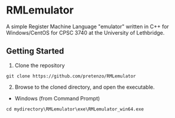 # RMLemulator
A simple Register Machine Language "emulator" written in C++ for Windows/CentOS for CPSC 3740 at the University of Lethbridge.

## Getting Started
1. Clone the repository
```
git clone https://github.com/pretenzo/RMLemulator
```
2. Browse to the cloned directory, and open the executable.
* Windows (from Command Prompt)
```
cd mydirectory\RMLemulator\exe\RMLemulator_win64.exe
```

